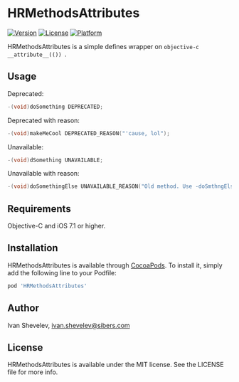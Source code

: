 # HRMethodsAttributes

[![Version](https://img.shields.io/cocoapods/v/HRMethodsAttributes.svg?style=flat)](http://cocoapods.org/pods/HRMethodsAttributes)
[![License](https://img.shields.io/cocoapods/l/HRMethodsAttributes.svg?style=flat)](http://cocoapods.org/pods/HRMethodsAttributes)
[![Platform](https://img.shields.io/cocoapods/p/HRMethodsAttributes.svg?style=flat)](http://cocoapods.org/pods/HRMethodsAttributes)

HRMethodsAttributes is a simple defines wrapper on ```objective-c __attribute__(()) ```.

## Usage

Deprecated:

```objective-c
-(void)doSomething DEPRECATED;
```

Deprecated with reason:

```objective-c
-(void)makeMeCool DEPRECATED_REASON("'cause, lol");
```

Unavailable:

```objective-c
-(void)dSomething UNAVAILABLE;
```

Unavailable with reason:

```objective-c
-(void)doSomethingElse UNAVAILABLE_REASON("Old method. Use -doSmthngElse: instead");
```

## Requirements

Objective-C and iOS 7.1 or higher.

## Installation

HRMethodsAttributes is available through [CocoaPods](http://cocoapods.org). To install
it, simply add the following line to your Podfile:

```ruby
pod 'HRMethodsAttributes'
```

## Author

Ivan Shevelev, ivan.shevelev@sibers.com

## License

HRMethodsAttributes is available under the MIT license. See the LICENSE file for more info.
